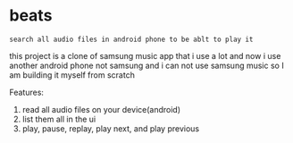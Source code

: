 # beats

`search all audio files in android phone to be ablt to play it`

this project is a clone of samsung music app that i use a lot
and now i use another android phone not samsung and i can not use samsung music so I am building it myself from scratch

Features:

1. read all audio files on your device(android)
2. list them all in the ui
3. play, pause, replay, play next, and play previous

